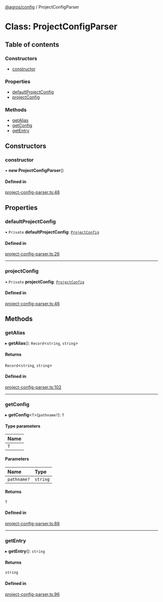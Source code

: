 [@agros/config](../index.md) / ProjectConfigParser

# Class: ProjectConfigParser

## Table of contents

### Constructors

- [constructor](ProjectConfigParser.md#constructor)

### Properties

- [defaultProjectConfig](ProjectConfigParser.md#defaultprojectconfig)
- [projectConfig](ProjectConfigParser.md#projectconfig)

### Methods

- [getAlias](ProjectConfigParser.md#getalias)
- [getConfig](ProjectConfigParser.md#getconfig)
- [getEntry](ProjectConfigParser.md#getentry)

## Constructors

### <a id="constructor" name="constructor"></a> constructor

• **new ProjectConfigParser**()

#### Defined in

[project-config-parser.ts:48](https://github.com/agrosjs/agros/blob/f7aa4e9/packages/agros-config/src/project-config-parser.ts#L48)

## Properties

### <a id="defaultprojectconfig" name="defaultprojectconfig"></a> defaultProjectConfig

• `Private` **defaultProjectConfig**: [`ProjectConfig`](../interfaces/ProjectConfig.md)

#### Defined in

[project-config-parser.ts:26](https://github.com/agrosjs/agros/blob/f7aa4e9/packages/agros-config/src/project-config-parser.ts#L26)

___

### <a id="projectconfig" name="projectconfig"></a> projectConfig

• `Private` **projectConfig**: [`ProjectConfig`](../interfaces/ProjectConfig.md)

#### Defined in

[project-config-parser.ts:46](https://github.com/agrosjs/agros/blob/f7aa4e9/packages/agros-config/src/project-config-parser.ts#L46)

## Methods

### <a id="getalias" name="getalias"></a> getAlias

▸ **getAlias**(): `Record`<`string`, `string`\>

#### Returns

`Record`<`string`, `string`\>

#### Defined in

[project-config-parser.ts:102](https://github.com/agrosjs/agros/blob/f7aa4e9/packages/agros-config/src/project-config-parser.ts#L102)

___

### <a id="getconfig" name="getconfig"></a> getConfig

▸ **getConfig**<`T`\>(`pathname?`): `T`

#### Type parameters

| Name |
| :------ |
| `T` |

#### Parameters

| Name | Type |
| :------ | :------ |
| `pathname?` | `string` |

#### Returns

`T`

#### Defined in

[project-config-parser.ts:88](https://github.com/agrosjs/agros/blob/f7aa4e9/packages/agros-config/src/project-config-parser.ts#L88)

___

### <a id="getentry" name="getentry"></a> getEntry

▸ **getEntry**(): `string`

#### Returns

`string`

#### Defined in

[project-config-parser.ts:96](https://github.com/agrosjs/agros/blob/f7aa4e9/packages/agros-config/src/project-config-parser.ts#L96)
